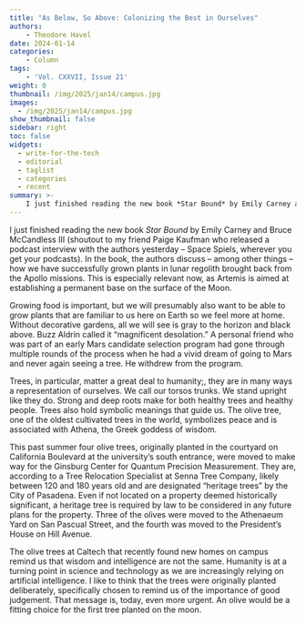 ```yaml
---
title: "As Below, So Above: Colonizing the Best in Ourselves"
authors: 
    - Theodore Havel
date: 2024-01-14
categories:
    - Column
tags:
    - 'Vol. CXXVII, Issue 21'
weight: 0
thumbnail: /img/2025/jan14/campus.jpg
images:
  - /img/2025/jan14/campus.jpg
show_thumbnail: false
sidebar: right
toc: false
widgets:
  - write-for-the-tech
  - editorial
  - taglist
  - categories
  - recent
summary: >-
    I just finished reading the new book *Star Bound* by Emily Carney and Bruce McCandless III (shoutout to my friend Paige Kaufman who released a podcast interview with the authors yesterday – Space Spiels, wherever you get your podcasts). In the book, the authors discuss – among other things – how we have successfully grown plants in lunar regolith brought back from the Apollo missions. This is especially relevant now, as Artemis is aimed at establishing a permanent base on the surface of the Moon.
---
```



I just finished reading the new book *Star Bound* by Emily Carney and Bruce McCandless III (shoutout to my friend Paige Kaufman who released a podcast interview with the authors yesterday – Space Spiels, wherever you get your podcasts). In the book, the authors discuss – among other things – how we have successfully grown plants in lunar regolith brought back from the Apollo missions. This is especially relevant now, as Artemis is aimed at establishing a permanent base on the surface of the Moon.

Growing food is important, but we will presumably also want to be able to grow plants that are familiar to us here on Earth so we feel more at home. Without decorative gardens, all we will see is gray to the horizon and black above. Buzz Aldrin called it “magnificent desolation.” A personal friend who was part of an early Mars candidate selection program had gone through multiple rounds of the process when he had a vivid dream of going to Mars and never again seeing a tree. He withdrew from the program.

Trees, in particular, matter a great deal to humanity;, they are in many ways a representation of ourselves. We call our torsos trunks. We stand upright like they do. Strong and deep roots make for both healthy trees and healthy people. Trees also hold symbolic meanings that guide us. The olive tree, one of the oldest cultivated trees in the world, symbolizes peace and is associated with Athena, the Greek goddess of wisdom.

This past summer four olive trees, originally planted in the courtyard on California Boulevard at the university’s south entrance, were moved to make way for the Ginsburg Center for Quantum Precision Measurement. They are, according to a Tree Relocation Specialist at Senna Tree Company, likely between 120 and 180 years old and are designated “heritage trees” by the City of Pasadena. Even if not located on a property deemed historically significant, a heritage tree is required by law to be considered in any future plans for the property. Three of the olives were moved to the Athenaeum Yard on San Pascual Street, and the fourth was moved to the President’s House on Hill Avenue.

The olive trees at Caltech that recently found new homes on campus remind us that wisdom and intelligence are not the same. Humanity is at a turning point in science and technology as we are increasingly relying on artificial intelligence. I like to think that the trees were originally planted deliberately, specifically chosen to remind us of the importance of good judgement. That message is, today, even more urgent. An olive would be a fitting choice for the first tree planted on the moon.
